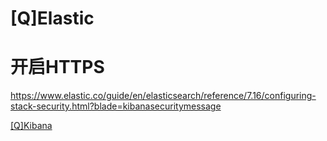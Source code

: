 # \[Q]Elastic

# 开启HTTPS

<https://www.elastic.co/guide/en/elasticsearch/reference/7.16/configuring-stack-security.html?blade=kibanasecuritymessage>



[\[Q\]Kibana](\[Q]Kibana_cUXQQMGnDhjX3PyvFsVG4U.md "\[Q]Kibana")

